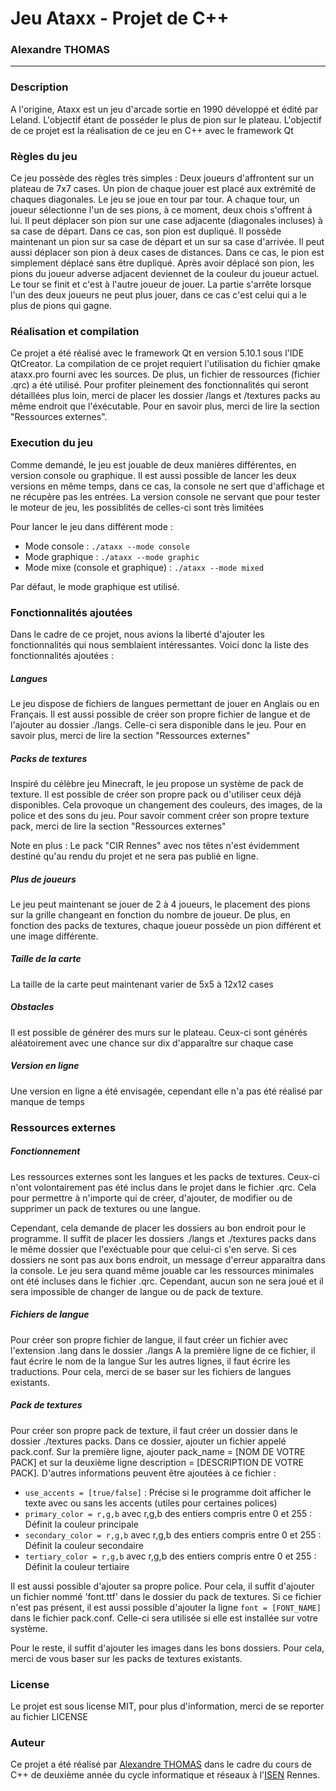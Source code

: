 # Jeu Ataxx - Projet de C++
### Alexandre THOMAS
----

### Description
A l'origine, Ataxx est un jeu d'arcade sortie en 1990 développé et édité par Leland. L'objectif étant de posséder le plus de pion sur le plateau.
L'objectif de ce projet est la réalisation de ce jeu en C++ avec le framework Qt

### Règles du jeu
Ce jeu possède des règles très simples :
Deux joueurs d'affrontent sur un plateau de 7x7 cases. Un pion de chaque jouer est placé aux extrémité de chaques diagonales. Le jeu se joue en tour par tour. A chaque tour, un joueur sélectionne l'un de ses pions, à ce moment, deux chois s'offrent à lui. Il peut déplacer son pion sur une case adjacente (diagonales incluses) à sa case de départ. Dans ce cas, son pion est dupliqué. Il possède maintenant un pion sur sa case de départ et un sur sa case d'arrivée. Il peut aussi déplacer son pion à deux cases de distances. Dans ce cas, le pion est simplement déplacé sans être dupliqué. Après avoir déplacé son pion, les pions du joueur adverse adjacent deviennet de la couleur du joueur actuel. Le tour se finit et c'est à l'autre joueur de jouer. La partie s'arrête lorsque l'un des deux joueurs ne peut plus jouer, dans ce cas c'est celui qui a le plus de pions qui gagne.

### Réalisation et compilation
Ce projet a été réalisé avec le framework Qt en version 5.10.1 sous l'IDE QtCreator. La compilation de ce projet requiert l'utilisation du fichier qmake ataxx.pro fourni avec les sources. De plus, un fichier de ressources (fichier .qrc) a été utilisé.
Pour profiter pleinement des fonctionnalités qui seront détaillées plus loin, merci de placer les dossier /langs et /textures packs au même endroit que l'éxécutable. Pour en savoir plus, merci de lire la section "Ressources externes".

### Execution du jeu
Comme demandé, le jeu est jouable de deux manières différentes, en version console ou graphique. Il est aussi possible de lancer les deux versions en même temps, dans ce cas, la console ne sert que d'affichage et ne récupère pas les entrées.
La version console ne servant que pour tester le moteur de jeu, les possiblités de celles-ci sont très limitées

Pour lancer le jeu dans différent mode :
 + Mode console : `./ataxx --mode console`
 + Mode graphique : `./ataxx --mode graphic`
 + Mode mixe (console et graphique) : `./ataxx --mode mixed`

Par défaut, le mode graphique est utilisé.

### Fonctionnalités ajoutées
Dans le cadre de ce projet, nous avions la liberté d'ajouter les fonctionnalités qui nous semblaient intéressantes. Voici donc la liste des fonctionnalités ajoutées :

##### Langues
Le jeu dispose de fichiers de langues permettant de jouer en Anglais ou en Français. Il est aussi possible de créer son propre fichier de langue et de l'ajouter au dossier ./langs. Celle-ci sera disponible dans le jeu. Pour en savoir plus, merci de lire la section "Ressources externes"

##### Packs de textures
Inspiré du célèbre jeu Minecraft, le jeu propose un système de pack de texture. Il est possible de créer son propre pack ou d'utiliser ceux déjà disponibles. Cela provoque un changement des couleurs, des images, de la police et des sons du jeu. Pour savoir comment créer son propre texture pack, merci de lire la section "Ressources externes"

Note en plus : Le pack "CIR Rennes" avec nos têtes n'est évidemment destiné qu'au rendu du projet et ne sera pas publié en ligne.

##### Plus de joueurs
Le jeu peut maintenant se jouer de 2 à 4 joueurs, le placement des pions sur la grille changeant en fonction du nombre de joueur. De plus, en fonction des packs de textures, chaque joueur possède un pion différent et une image différente.

##### Taille de la carte
La taille de la carte peut maintenant varier de 5x5 à 12x12 cases

##### Obstacles
Il est possible de générer des murs sur le plateau. Ceux-ci sont générés aléatoirement avec une chance sur dix d'apparaître sur chaque case

##### Version en ligne
Une version en ligne a été envisagée, cependant elle n'a pas été réalisé par manque de temps

### Ressources externes
##### Fonctionnement
Les ressources externes sont les langues et les packs de textures. Ceux-ci n'ont volontairement pas été inclus dans le projet dans le fichier .qrc. Cela pour permettre à n'importe qui de créer, d'ajouter, de modifier ou de supprimer un pack de textures ou une langue.

Cependant, cela demande de placer les dossiers au bon endroit pour le programme. Il suffit de placer les dossiers ./langs et ./textures packs dans le même dossier que l'exéctuable pour que celui-ci s'en serve. Si ces dossiers ne sont pas aux bons endroit, un message d'erreur apparaitra dans la console. Le jeu sera quand même jouable car les ressources minimales ont été incluses dans le fichier .qrc. Cependant, aucun son ne sera joué et il sera impossible de changer de langue ou de pack de texture.

##### Fichiers de langue
Pour créer son propre fichier de langue, il faut créer un fichier avec l'extension .lang dans le dossier ./langs
A la première ligne de ce fichier, il faut écrire le nom de la langue
Sur les autres lignes, il faut écrire les traductions. Pour cela, merci de se baser sur les fichiers de langues existants.

##### Pack de textures
Pour créer son propre pack de texture, il faut créer un dossier dans le dossier ./textures packs. Dans ce dossier, ajouter un fichier appelé pack.conf. Sur la première ligne, ajouter pack_name = [NOM DE VOTRE PACK] et sur la deuxième ligne description = [DESCRIPTION DE VOTRE PACK].
D'autres informations peuvent être ajoutées à ce fichier :
 + `use_accents = [true/false]` : Précise si le programme doit afficher le texte avec ou sans les accents (utiles pour certaines polices)
 + `primary_color = r,g,b` avec r,g,b des entiers compris entre 0 et 255 : Définit la couleur principale
 + `secondary_color = r,g,b` avec r,g,b des entiers compris entre 0 et 255 : Définit la couleur secondaire
 + `tertiary_color = r,g,b` avec r,g,b des entiers compris entre 0 et 255 : Définit la couleur tertiaire

Il est aussi possible d'ajouter sa propre police. Pour cela, il suffit d'ajouter un fichier nommé 'font.ttf' dans le dossier du pack de textures. Si ce fichier n'est pas présent, il est aussi possible d'ajouter la ligne `font = [FONT_NAME]` dans le fichier pack.conf. Celle-ci sera utilisée si elle est installée sur votre système.

Pour le reste, il suffit d'ajouter les images dans les bons dossiers. Pour cela, merci de vous baser sur les packs de textures existants.
 
### License
Le projet est sous license MIT, pour plus d'information, merci de se reporter au fichier LICENSE

### Auteur
Ce projet a été réalisé par [Alexandre THOMAS](https://alexandre-thomas.fr) dans le cadre du cours de C++ de deuxième année du cycle informatique et réseaux à l'[ISEN](https://www.isen.fr/) Rennes.

